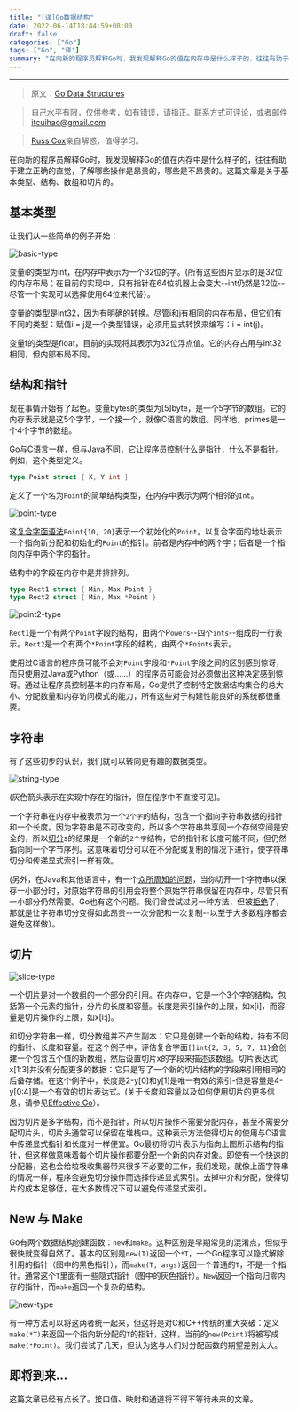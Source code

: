 ```yaml
---
title: "[译]Go数据结构"
date: 2022-06-14T18:44:59+08:00
draft: false
categories: ["Go"]
tags: ["Go", "译"]
summary: "在向新的程序员解释Go时，我发现解释Go的值在内存中是什么样子的，往往有助于建立正确的直觉，了解哪些操作是昂贵的，哪些是不昂贵的。—— Russ Cox"
---
```


---

>原文：[Go Data Structures](https://research.swtch.com/godata)

>自己水平有限，仅供参考，如有错误，请指正。联系方式可评论，或者邮件 itcuihao@gmail.com

>[Russ Cox](https://swtch.com/~rsc/)亲自解惑，值得学习。

在向新的程序员解释Go时，我发现解释Go的值在内存中是什么样子的，往往有助于建立正确的直觉，了解哪些操作是昂贵的，哪些是不昂贵的。这篇文章是关于基本类型、结构、数组和切片的。

## 基本类型

让我们从一些简单的例子开始：

![basic-type](/images/go/godata1.png)

变量i的类型为int，在内存中表示为一个32位的字。(所有这些图片显示的是32位的内存布局；在目前的实现中，只有指针在64位机器上会变大--int仍然是32位--尽管一个实现可以选择使用64位来代替）。

变量j的类型是int32，因为有明确的转换。尽管i和j有相同的内存布局，但它们有不同的类型：赋值i = j是一个类型错误，必须用显式转换来编写：i = int(j)。

变量f的类型是float，目前的实现将其表示为32位浮点值。它的内存占用与int32相同，但内部布局不同。

## 结构和指针

现在事情开始有了起色。变量bytes的类型为[5]byte，是一个5字节的数组。它的内存表示就是这5个字节，一个接一个，就像C语言的数组。同样地，primes是一个4个字节的数组。

Go与C语言一样，但与Java不同，它让程序员控制什么是指针，什么不是指针。例如，这个类型定义。

```go
type Point struct { X, Y int }
```

定义了一个名为`Point`的简单结构类型，在内存中表示为两个相邻的`Int`。

![point-type](/images/go/godata1a.png)

这[复合字面语法](http://golang.org/doc/go_spec.html#Composite_literals)`Point{10, 20}`表示一个初始化的`Point`。以复合字面的地址表示一个指向新分配和初始化的`Point`的指针。前者是内存中的两个字；后者是一个指向内存中两个字的指针。

结构中的字段在内存中是并排排列。

```go
type Rect1 struct { Min, Max Point }
type Rect2 struct { Min, Max *Point }
```

![point2-type](/images/go/godata1b.png)

`Rect1`是一个有两个`Point`字段的结构，由两个P`owers`--四个`ints`--组成的一行表示。`Rect2`是一个有两个`*Point`字段的结构，由两个`*Points`表示。

使用过C语言的程序员可能不会对`Point`字段和`*Point`字段之间的区别感到惊讶，而只使用过Java或Python（或......）的程序员可能会对必须做出这种决定感到惊讶。通过让程序员控制基本的内存布局，Go提供了控制特定数据结构集合的总大小、分配数量和内存访问模式的能力，所有这些对于构建性能良好的系统都很重要。

## 字符串

有了这些初步的认识，我们就可以转向更有趣的数据类型。

![string-type](/images/go/godata2.png)

(灰色箭头表示在实现中存在的指针，但在程序中不直接可见)。

一个字符串在内存中被表示为一个`2个字`的结构，包含一个指向字符串数据的指针和一个长度。因为字符串是不可改变的，所以多个字符串共享同一个存储空间是安全的，所以[切分](http://www.blogger.com/post-edit.g?blogID=8082954141980125536&postID=65253524121904390)s的结果是一个新的`2个字`结构，它的指针和长度可能不同，但仍然指向同一个字节序列。这意味着切分可以在不分配或复制的情况下进行，使字符串切分和传递显式索引一样有效。

(另外，在Java和其他语言中，有一个[众所周知的问题](http://bugs.sun.com/bugdatabase/view_bug.do?bug_id=4513622)，当你切开一个字符串以保存一小部分时，对原始字符串的引用会将整个原始字符串保留在内存中，尽管只有一小部分仍然需要。Go也有这个问题。我们曾尝试过另一种方法，但被[拒绝](http://code.google.com/p/go/source/detail?r=70fa38e5a5bb)了，那就是让字符串切分变得如此昂贵--一次分配和一次复制--以至于大多数程序都会避免这样做）。

## 切片

![slice-type](/images/go/godata3.png)

一个[切片](http://golang.org/doc/effective_go.html#slices)是对一个数组的一个部分的引用。在内存中，它是一个3个字的结构，包括第一个元素的指针，分片的长度和容量。长度是索引操作的上限，如x[i]，而容量是切片操作的上限，如x[i:j]。

和切分字符串一样，切分数组并不产生副本：它只是创建一个新的结构，持有不同的指针、长度和容量。在这个例子中，评估复合字面`[]int{2, 3, 5, 7, 11}`会创建一个包含五个值的新数组，然后设置切片x的字段来描述该数组。切片表达式x[1:3]并没有分配更多的数据：它只是写了一个新的切片结构的字段来引用相同的后备存储。在这个例子中，长度是2-y[0]和y[1]是唯一有效的索引-但是容量是4-y[0:4]是一个有效的切片表达式。(关于长度和容量以及如何使用切片的更多信息，请参见[Effective Go](http://golang.org/doc/effective_go.html#slices)）。

因为切片是多字结构，而不是指针，所以切片操作不需要分配内存，甚至不需要分配切片头，切片头通常可以保留在堆栈中。这种表示方法使得切片的使用与C语言中传递显式指针和长度对一样便宜。Go最初将切片表示为指向上图所示结构的指针，但这样做意味着每个切片操作都要分配一个新的内存对象。即使有一个快速的分配器，这也会给垃圾收集器带来很多不必要的工作，我们发现，就像上面字符串的情况一样，程序会避免切分操作而选择传递显式索引。去掉中介和分配，使得切片的成本足够低，在大多数情况下可以避免传递显式索引。

## New 与 Make

Go有两个数据结构创建函数：`new`和`make`。这种区别是早期常见的混淆点，但似乎很快就变得自然了。基本的区别是`new(T)`返回一个`*T`，一个Go程序可以隐式解除引用的指针（图中的黑色指针），而`make(T, args)`返回一个普通的`T`，不是一个指针。通常这个`T`里面有一些隐式指针（图中的灰色指针）。`New`返回一个指向归零内存的指针，而`make`返回一个复杂的结构。

![new-type](/images/go/godata4.png)

有一种方法可以将这两者统一起来，但这将是对C和C++传统的重大突破：定义`make(*T)`来返回一个指向新分配的`T`的指针，这样，当前的`new(Point)`将被写成`make(*Point)`。我们尝试了几天，但认为这与人们对分配函数的期望差别太大。

## 即将到来...

这篇文章已经有点长了。接口值、映射和通道将不得不等待未来的文章。

